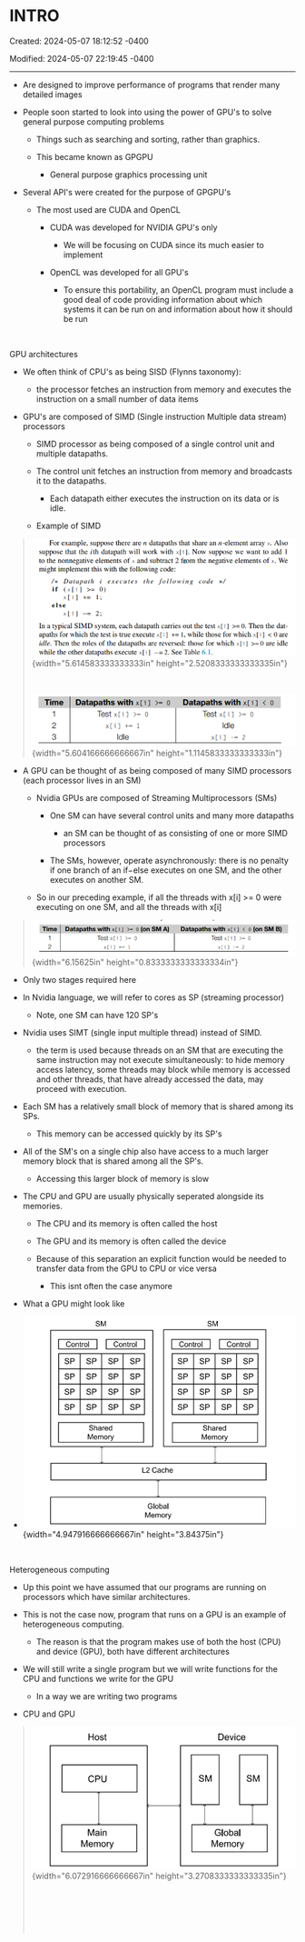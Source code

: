 # INTRO

Created: 2024-05-07 18:12:52 -0400

Modified: 2024-05-07 22:19:45 -0400

---

-   Are designed to improve performance of programs that render many detailed images

-   People soon started to look into using the power of GPU's to solve general purpose computing problems

    -   Things such as searching and sorting, rather than graphics.

    -   This became known as GPGPU

        -   General purpose graphics processing unit

-   Several API's were created for the purpose of GPGPU's

    -   The most used are CUDA and OpenCL

        -   CUDA was developed for NVIDIA GPU's only

            -   We will be focusing on CUDA since its much easier to implement

        -   OpenCL was developed for all GPU's

            -   To ensure this portability, an OpenCL program must include a good deal of code providing information about which systems it can be run on and information about how it should be run

 

GPU architectures

-   We often think of CPU's as being SISD (Flynns taxonomy):

    -   the processor fetches an instruction from memory and executes the instruction on a small number of data items

-   GPU's are composed of SIMD (Single instruction Multiple data stream) processors

    -   SIMD processor as being composed of a single control unit and multiple datapaths.

    -   The control unit fetches an instruction from memory and broadcasts it to the datapaths.

        -   Each datapath either executes the instruction on its data or is idle.

    -   Example of SIMD

> ![](media/INTRO-image1.png){width="5.614583333333333in" height="2.5208333333333335in"}
>
>  
>
> ![](media/INTRO-image2.png){width="5.604166666666667in" height="1.1145833333333333in"}

-   A GPU can be thought of as being composed of many SIMD processors (each processor lives in an SM)

    -   Nvidia GPUs are composed of Streaming Multiprocessors (SMs)

        -   One SM can have several control units and many more datapaths

            -   an SM can be thought of as consisting of one or more SIMD processors

        -   The SMs, however, operate asynchronously: there is no penalty if one branch of an if−else executes on one SM, and the other executes on another SM.

    -   So in our preceding example, if all the threads with x[i] >= 0 were executing on one SM, and all the threads with x[i]

> ![](media/INTRO-image3.png){width="6.15625in" height="0.8333333333333334in"}

-   Only two stages required here

<!-- -->

-   In Nvidia language, we will refer to cores as SP (streaming processor)

    -   Note, one SM can have 120 SP's

-   Nvidia uses SIMT (single input multiple thread) instead of SIMD.

    -   the term is used because threads on an SM that are executing the same instruction may not execute simultaneously: to hide memory access latency, some threads may block while memory is accessed and other threads, that have already accessed the data, may proceed with execution.

-   Each SM has a relatively small block of memory that is shared among its SPs.

    -   This memory can be accessed quickly by its SP's

-   All of the SM's on a single chip also have access to a much larger memory block that is shared among all the SP's.

    -   Accessing this larger block of memory is slow

-   The CPU and GPU are usually physically seperated alongside its memories.

    -   The CPU and its memory is often called the host

    -   The GPU and its memory is often called the device

    -   Because of this separation an explicit function would be needed to transfer data from the GPU to CPU or vice versa

        -   This isnt often the case anymore

-   What a GPU might look like

-   ![](media/INTRO-image4.png){width="4.947916666666667in" height="3.84375in"}

 

Heterogeneous computing

-   Up this point we have assumed that our programs are running on processors which have similar architectures.

-   This is not the case now, program that runs on a GPU is an example of heterogeneous computing.

    -   The reason is that the program makes use of both the host (CPU) and device (GPU), both have different architectures

-   We will still write a single program but we will write functions for the CPU and functions we write for the GPU

    -   In a way we are writing two programs

-   CPU and GPU

> ![](media/INTRO-image5.png){width="6.072916666666667in" height="3.2708333333333335in"}
>
>  
>
>  
>
>  





